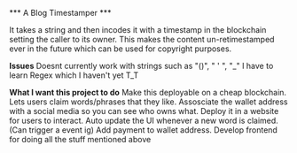 *** A Blog Timestamper ***

It takes a string and then incodes it with a timestamp in the blockchain setting the caller to its owner. This makes the content un-retimestamped ever in the future which can be used for copyright purposes.

**Issues**
Doesnt currently work with strings such as "()", " ' ", "_"
I have to learn Regex which I haven't yet T_T

**What I want this project to do**
Make this deployable on a cheap blockchain.
Lets users claim words/phrases that they like.
Assosciate the wallet address with a social media so you can see who owns what.
Deploy it in a website for users to interact.
Auto update the UI whenever a new word is claimed. (Can trigger a event ig)
Add payment to wallet address.
Develop frontend for doing all the stuff mentioned above



